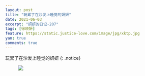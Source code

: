 ```yaml
---
layout: post
title: "玩累了在沙发上睡觉的妍妍"
date: 2021-06-03
excerpt: "妍妍的日记-207"
tags: [徐晓妍]
feature: https://static.justice-love.com/image/jpg/xktp.jpg
yan: true
comments: true
---
```

玩累了在沙发上睡觉的妍妍
{: .notice}
<figure>
    <img src="{{ site.staticUrl }}/yanyan/image/leileshuijiaole.jpg" />
</figure>
